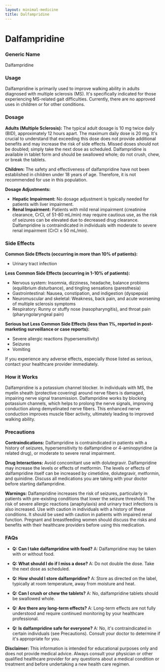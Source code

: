 ```yaml
---
layout: minimal-medicine
title: Dalfampridine
---
```


# Dalfampridine
### Generic Name
Dalfampridine

### Usage
Dalfampridine is primarily used to improve walking ability in adults diagnosed with multiple sclerosis (MS).  It's specifically indicated for those experiencing MS-related gait difficulties.  Currently, there are no approved uses in children or for other conditions.

### Dosage
**Adults (Multiple Sclerosis):** The typical adult dosage is 10 mg twice daily (BID), approximately 12 hours apart.  The maximum daily dose is 20 mg.  It's crucial to understand that exceeding this dose does not provide additional benefits and may increase the risk of side effects.  Missed doses should not be doubled; simply take the next dose as scheduled.  Dalfampridine is available in tablet form and should be swallowed whole; do not crush, chew, or break the tablets.

**Children:** The safety and effectiveness of dalfampridine have not been established in children under 18 years of age.  Therefore, it is not recommended for use in this population.

**Dosage Adjustments:**
* **Hepatic Impairment:**  No dosage adjustment is typically needed for patients with liver impairment.
* **Renal Impairment:**  Patients with mild renal impairment (creatinine clearance, CrCl, of 51-80 mL/min) may require cautious use, as the risk of seizures can be elevated due to decreased drug clearance.  Dalfampridine is contraindicated in individuals with moderate to severe renal impairment (CrCl ≤ 50 mL/min).


### Side Effects
**Common Side Effects (occurring in more than 10% of patients):**

* Urinary tract infection


**Less Common Side Effects (occurring in 1-10% of patients):**

* Nervous system: Insomnia, dizziness, headache, balance problems (equilibrium disturbance), and tingling sensations (paresthesia)
* Gastrointestinal: Nausea, constipation, and indigestion (dyspepsia)
* Neuromuscular and skeletal: Weakness, back pain, and acute worsening of multiple sclerosis symptoms
* Respiratory: Runny or stuffy nose (nasopharyngitis), and throat pain (pharyngolaryngeal pain)


**Serious but Less Common Side Effects (less than 1%, reported in post-marketing surveillance or case reports):**

* Severe allergic reactions (hypersensitivity)
* Seizures
* Vomiting

If you experience any adverse effects, especially those listed as serious, contact your healthcare provider immediately.


### How it Works
Dalfampridine is a potassium channel blocker. In individuals with MS, the myelin sheath (protective covering) around nerve fibers is damaged, impairing nerve signal transmission.  Dalfampridine works by blocking potassium channels, which helps to prolong the nerve signals, improving conduction along demyelinated nerve fibers. This enhanced nerve conduction improves muscle fiber activity, ultimately leading to improved walking ability.


### Precautions
**Contraindications:** Dalfampridine is contraindicated in patients with a history of seizures, hypersensitivity to dalfampridine or 4-aminopyridine (a related drug), or moderate to severe renal impairment.

**Drug Interactions:** Avoid concomitant use with dolutegravir.  Dalfampridine may increase the levels or effects of metformin. The levels or effects of dalfampridine itself can be increased by cimetidine, dolutegravir, metformin, and quinidine.  Discuss all medications you are taking with your doctor before starting dalfampridine.

**Warnings:**  Dalfampridine increases the risk of seizures, particularly in patients with pre-existing conditions that lower the seizure threshold. The risk of severe allergic reactions (anaphylaxis) and urinary tract infections is also increased.  Use with caution in individuals with a history of these conditions.  It should be used with caution in patients with impaired renal function.  Pregnant and breastfeeding women should discuss the risks and benefits with their healthcare providers before using this medication.


### FAQs

* **Q: Can I take dalfampridine with food?** A: Dalfampridine may be taken with or without food.

* **Q: What should I do if I miss a dose?** A: Do not double the dose.  Take the next dose as scheduled.

* **Q: How should I store dalfampridine?** A: Store as directed on the label, typically at room temperature, away from moisture and heat.

* **Q: Can I crush or chew the tablets?** A: No, dalfampridine tablets should be swallowed whole.

* **Q: Are there any long-term effects?** A: Long-term effects are not fully understood and require continued monitoring by your healthcare professional.

* **Q: Is dalfampridine safe for everyone?** A: No, it's contraindicated in certain individuals (see Precautions).  Consult your doctor to determine if it's appropriate for you.


**Disclaimer:** This information is intended for educational purposes only and does not provide medical advice.  Always consult your physician or other qualified healthcare provider for any questions about a medical condition or treatment and before undertaking a new health care regimen.
